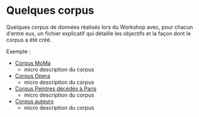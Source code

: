 # Quelques corpus

Quelques corpus de données réalisés lors du Workshop avec, pour chacun d'entre eux, un fichier explicatif qui détaille les objectifs et la façon dont le corpus a été créé.

Exemple :

* [Corpus MoMa ](./corpus_MoMa/)
  * micro description du corpus
* [Corpus Opera ](./corpus_opera/)
    * micro description du corpus
* [Corpus Peintres décédés à Paris ](./corpus_peintre_decedes_paris/)
    * micro description du corpus
* [Corpus auteurs ](./corpus_auteurs/)
    * micro description du corpus
